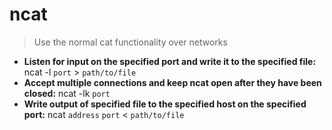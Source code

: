 # ncat
> Use the normal cat functionality over networks
- **Listen for input on the specified port and write it to the specified file:**
ncat -l `port` > `path/to/file`
- **Accept multiple connections and keep ncat open after they have been closed:**
ncat -lk `port`
- **Write output of specified file to the specified host on the specified port:**
ncat `address` `port` < `path/to/file`
